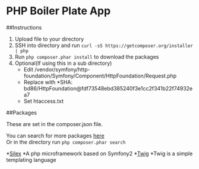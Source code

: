 PHP Boiler Plate App
==========

##Instructions

1. Upload file to your directory  
2. SSH into directory and run `curl -sS https://getcomposer.org/installer | php`    
3. Run `php composer.phar install` to download the packages 
4. Optional(If using this in a sub directory)
    * Edit /vendor/symfony/http-foundation/Symfony/Component/HttpFoundation/Request.php
    * Replace with *SHA: bd86/HttpFoundation@fdf73548ebd385240f3e1cc2f341b22f74932ea7
    * Set htaccess.txt 


##Packages

These are set in the composer.json file.   

You can search for more packages [here](https://packagist.org/)  
Or in the directory run `php composer.phar search`

*[Silex](http://silex.sensiolabs.org/documentation/)
    *A php microframework based on Symfony2
*[Twig](http://twig.sensiolabs.org/documentation/)
    *Twig is a simple templating language

